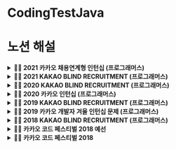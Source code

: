 # CodingTestJava
# 노션 해설

<details markdown="1">
<summary><strong>👩‍💻 2021 카카오 채용연계형 인턴십 (프로그래머스)</summary></strong>

|      문제      | 레벨 |                           URL                            | 승희코드 | 호진 코드 |
| :------------: | :--: | :------------------------------------------------------: |||
|  숫자 문자열과 영단어   |  1   | [문제](https://programmers.co.kr/learn/courses/30/lessons/81301) | ||   
|   거리두기 확인하기   |  2   | [문제](https://programmers.co.kr/learn/courses/30/lessons/81302) | ||     
|  표 편집     |  3   | [문제](https://programmers.co.kr/learn/courses/30/lessons/81303) | ||   
| 미로 탈출 |  4   | [문제](https://programmers.co.kr/learn/courses/30/lessons/81304) | ||   
|   시험장 나누기   |  5   | [문제](https://programmers.co.kr/learn/courses/30/lessons/81305) | ||   

------
</details>


<details markdown="1">
<summary><strong>👩‍💻 2021 KAKAO BLIND RECRUITMENT (프로그래머스)</summary></strong>

|      문제      | 레벨 |                           URL                            | 승희코드 | 호진 코드 |
| :------------: | :--: | :------------------------------------------------------: |||
|  신규 아이디 추천   |  1   | [문제](https://programmers.co.kr/learn/courses/30/lessons/72410) |  || 
|   메뉴 리뉴얼   |  2   | [문제](https://programmers.co.kr/learn/courses/30/lessons/72411) |   ||  
|  순위 검색     |  2   | [문제](https://programmers.co.kr/learn/courses/30/lessons/72412) | ||  
| 합승 택시 요금 |  3   | [문제](https://programmers.co.kr/learn/courses/30/lessons/72413) |  ||  
|   광고 삽입   |  3   | [문제](https://programmers.co.kr/learn/courses/30/lessons/72414) | ||  
| 카드 짝 맞추기  |  3   | [문제](https://programmers.co.kr/learn/courses/30/lessons/72415) | || 
|   매출 하락 최소화    |  4   | [문제](https://programmers.co.kr/learn/courses/30/lessons/72416) | ||   

------
</details>


<details markdown="1">
<summary><strong>👩‍💻 2020 KAKAO BLIND RECRUITMENT (프로그래머스)</summary></strong>

|      문제      | 레벨 |                           URL                            | 승희코드  | 호진 코드 |
| :------------: | :--: | :------------------------------------------------------: |||
|  문자열 압축   |  2   | [문제](https://programmers.co.kr/learn/courses/30/lessons/60057) |  || 
|   괄호 변환    |  2   | [문제](https://programmers.co.kr/learn/courses/30/lessons/60058) |||     
| 자물쇠와 열쇠  |  3   | [문제](https://programmers.co.kr/learn/courses/30/lessons/60059) | ||  
| 기둥과 보 설치 |  3   | [문제](https://programmers.co.kr/learn/courses/30/lessons/60061) | ||   
|   외벽 점검    |  3   | [문제](https://programmers.co.kr/learn/courses/30/lessons/60062) |||  
| 블록 이동하기  |  3   | [문제](https://programmers.co.kr/learn/courses/30/lessons/60063) | || 
|   가사 검색    |  4   | [문제](https://programmers.co.kr/learn/courses/30/lessons/60060) | ||   

------
</details>


<details markdown="1">
<summary><strong>👩‍💻 2020 카카오 인턴십 (프로그래머스)</strong></summary>

|         문제         | 레벨 |                           URL                            | 승희코드 | 호진 코드 | 
| :------------------: | :--: | :------------------------------------------------------: | ||
| 키패드 누르기 |  1   | [문제](https://programmers.co.kr/learn/courses/30/lessons/67256) | || 
|         수식 최대화         |  2   | [문제](https://programmers.co.kr/learn/courses/30/lessons/67257) | ||
|     보석 쇼핑      |  3   | [문제](https://programmers.co.kr/learn/courses/30/lessons/67258) |  ||  
|     경주로 건설     |  3   | [문제](https://programmers.co.kr/learn/courses/30/lessons/67259) |  ||
|   동굴 탐험    |  4   | [문제](https://programmers.co.kr/learn/courses/30/lessons/67260) |  || 

------
</details>



<details markdown="1">
<summary><strong>👩‍💻 2019 KAKAO BLIND RECRUITMENT (프로그래머스)</summary></strong>

|      문제      | 레벨 |                           URL                            | 승희코드  | 호진 코드 | 
| :------------: | :--: | :------------------------------------------------------: | ||
|  실패율   |  1   | [문제](https://programmers.co.kr/learn/courses/30/lessons/42889) |    ||
|   오픈채팅방    |  2   | [문제](https://programmers.co.kr/learn/courses/30/lessons/42888) |  ||  
| 후보키  |  2   | [문제](https://programmers.co.kr/learn/courses/30/lessons/42890) |   ||
| 길 찾기 게임 |  3   | [문제](https://programmers.co.kr/learn/courses/30/lessons/42892) |    ||
|   매칭 점수    |  3   | [문제](https://programmers.co.kr/learn/courses/30/lessons/42893) |   ||
| 무지의 먹방 라이브  |  4   | [문제](https://programmers.co.kr/learn/courses/30/lessons/42891) |   ||
|   블록 게임    |  4   | [문제](https://programmers.co.kr/learn/courses/30/lessons/42894) |   || 

------
</details>


<details markdown="1">
<summary><strong>👩‍💻 2019 카카오 개발자 겨울 인턴십 문제 (프로그래머스)</strong></summary>

|         문제         | 레벨 |                           URL                            | 승희코드  | 호진 코드 | 
| :------------------: | :--: | :------------------------------------------------------: |  ||
| 크레인 인형뽑기 게임 |  1   | [문제](https://programmers.co.kr/learn/courses/30/lessons/64061) | ||
|         튜플         |  2   | [문제](https://programmers.co.kr/learn/courses/30/lessons/64065) | ||
|     불량 사용자      |  3   | [문제](https://programmers.co.kr/learn/courses/30/lessons/64064) |  ||  
|     호텔 방 배정     |  3   | [문제](https://programmers.co.kr/learn/courses/30/lessons/64063) |  ||
|   징검다리 건너기    |  4   | [문제](https://programmers.co.kr/learn/courses/30/lessons/64062) |  ||  

------
</details>

<details markdown="1">
<summary><strong>👩‍💻 2018 KAKAO BLIND RECRUITMENT (프로그래머스)</summary></strong>

|      문제      | 레벨 |                           URL                            | 승희코드 | 호진 코드 |
| :------------: | :--: | :------------------------------------------------------: | ||
|  [1차] 비밀지도   |  1   | [문제](https://programmers.co.kr/learn/courses/30/lessons/17681) | ||
|   [1차] 다트 게임    |  1   | [문제](https://programmers.co.kr/learn/courses/30/lessons/17682) | ||  
| [1차] 뉴스 클러스터링  |  2   | [문제](https://programmers.co.kr/learn/courses/30/lessons/17677) | ||   
| [1차] 프렌즈4블록 |  2   | [문제](https://programmers.co.kr/learn/courses/30/lessons/17679) | ||   
|   [1차] 캐시    |  2   | [문제](https://programmers.co.kr/learn/courses/30/lessons/17680) |||  
| [3차] 방금그곡  |  2   | [문제](https://programmers.co.kr/learn/courses/30/lessons/17683) |  ||
|   [3차] 압축    |  2   | [문제](https://programmers.co.kr/learn/courses/30/lessons/17684) | ||  
|  [3차] 파일명 정렬   |  2   | [문제](https://programmers.co.kr/learn/courses/30/lessons/17686) | ||  
|   [3차] n진수 게임    |  2   | [문제](https://programmers.co.kr/learn/courses/30/lessons/17687) | ||    
| [1차] 추석 트래픽  |  3   | [문제](https://programmers.co.kr/learn/courses/30/lessons/17676) |||  
| [1차] 셔틀버스 |  3   | [문제](https://programmers.co.kr/learn/courses/30/lessons/17678) | ||   
|   [3차] 자동완성    |  4   | [문제](https://programmers.co.kr/learn/courses/30/lessons/17685) ||| 

------
</details>

<details markdown="1">
<summary><strong>👩‍💻 카카오 코드 페스티벌 2018 예선</strong></summary>

| 문제 번호 |   제목    |               URL                | 승희코드 | 승희 해설 | 호진 코드 | 호진 해설 |
| :-------: | :-------: | :------------------------------: | ||
|   15953   | 상금 헌터 | [문제](http://acmicpc.net/problem/15953) | ||    
|   15954   |  인형들   | [문제](http://acmicpc.net/problem/15954) | || 

------
</details>

<details markdown="1">
<summary><strong>👩‍💻 카카오 코드 페스티벌 2018</strong></summary>

| 문제 번호 |         제목         |               URL                | 승희코드 | 승희 해설 | 호진 코드 | 호진 해설 |
| :-------: | :------------------: | :------------------------------: | ||
|   15997   |      승부 예측       | [문제](http://acmicpc.net/problem/15997) | ||   
|   15998   |      카카오머니      | [문제](http://acmicpc.net/problem/15998) | ||   

------
</details>
